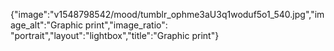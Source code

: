 {"image":"v1548798542/mood/tumblr_ophme3aU3q1woduf5o1_540.jpg","image_alt":"Graphic print","image_ratio": "portrait","layout":"lightbox","title":"Graphic print"}